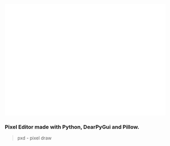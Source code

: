 
![Logo](img/pxd_logo_big.png)
### Pixel Editor made with Python, DearPyGui and Pillow.
> pxd - pixel draw

